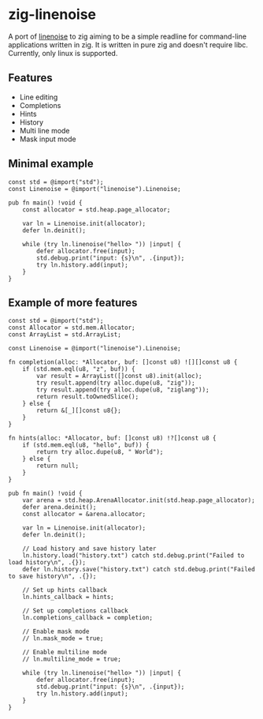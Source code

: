 # zig-linenoise

A port of [linenoise](https://github.com/antirez/linenoise) to zig
aiming to be a simple readline for command-line applications written
in zig. It is written in pure zig and doesn't require libc. Currently,
only linux is supported.

## Features

- Line editing
- Completions
- Hints
- History
- Multi line mode
- Mask input mode

## Minimal example

```zig
const std = @import("std");
const Linenoise = @import("linenoise").Linenoise;

pub fn main() !void {
    const allocator = std.heap.page_allocator;

    var ln = Linenoise.init(allocator);
    defer ln.deinit();

    while (try ln.linenoise("hello> ")) |input| {
        defer allocator.free(input);
        std.debug.print("input: {s}\n", .{input});
        try ln.history.add(input);
    }
}
```

## Example of more features

``` zig
const std = @import("std");
const Allocator = std.mem.Allocator;
const ArrayList = std.ArrayList;

const Linenoise = @import("linenoise").Linenoise;

fn completion(alloc: *Allocator, buf: []const u8) ![][]const u8 {
    if (std.mem.eql(u8, "z", buf)) {
        var result = ArrayList([]const u8).init(alloc);
        try result.append(try alloc.dupe(u8, "zig"));
        try result.append(try alloc.dupe(u8, "ziglang"));
        return result.toOwnedSlice();
    } else {
        return &[_][]const u8{};
    }
}

fn hints(alloc: *Allocator, buf: []const u8) !?[]const u8 {
    if (std.mem.eql(u8, "hello", buf)) {
        return try alloc.dupe(u8, " World");
    } else {
        return null;
    }
}

pub fn main() !void {
    var arena = std.heap.ArenaAllocator.init(std.heap.page_allocator);
    defer arena.deinit();
    const allocator = &arena.allocator;

    var ln = Linenoise.init(allocator);
    defer ln.deinit();

    // Load history and save history later
    ln.history.load("history.txt") catch std.debug.print("Failed to load history\n", .{});
    defer ln.history.save("history.txt") catch std.debug.print("Failed to save history\n", .{});

    // Set up hints callback
    ln.hints_callback = hints;

    // Set up completions callback
    ln.completions_callback = completion;

    // Enable mask mode
    // ln.mask_mode = true;

    // Enable multiline mode
    // ln.multiline_mode = true;

    while (try ln.linenoise("hello> ")) |input| {
        defer allocator.free(input);
        std.debug.print("input: {s}\n", .{input});
        try ln.history.add(input);
    }
}
```
